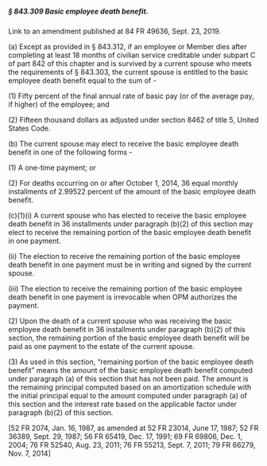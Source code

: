 ##### § 843.309 Basic employee death benefit. #####

Link to an amendment published at 84 FR 49636, Sept. 23, 2019.

(a) Except as provided in § 843.312, if an employee or Member dies after completing at least 18 months of civilian service creditable under subpart C of part 842 of this chapter and is survived by a current spouse who meets the requirements of § 843.303, the current spouse is entitled to the basic employee death benefit equal to the sum of -

(1) Fifty percent of the final annual rate of basic pay (or of the average pay, if higher) of the employee; and

(2) Fifteen thousand dollars as adjusted under section 8462 of title 5, United States Code.

(b) The current spouse may elect to receive the basic employee death benefit in one of the following forms -

(1) A one-time payment; or

(2) For deaths occurring on or after October 1, 2014, 36 equal monthly installments of 2.99522 percent of the amount of the basic employee death benefit.

(c)(1)(i) A current spouse who has elected to receive the basic employee death benefit in 36 installments under paragraph (b)(2) of this section may elect to receive the remaining portion of the basic employee death benefit in one payment.

(ii) The election to receive the remaining portion of the basic employee death benefit in one payment must be in writing and signed by the current spouse.

(iii) The election to receive the remaining portion of the basic employee death benefit in one payment is irrevocable when OPM authorizes the payment.

(2) Upon the death of a current spouse who was receiving the basic employee death benefit in 36 installments under paragraph (b)(2) of this section, the remaining portion of the basic employee death benefit will be paid as one payment to the estate of the current spouse.

(3) As used in this section, “remaining portion of the basic employee death benefit” means the amount of the basic employee death benefit computed under paragraph (a) of this section that has not been paid. The amount is the remaining principal computed based on an amortization schedule with the initial principal equal to the amount computed under paragraph (a) of this section and the interest rate based on the applicable factor under paragraph (b)(2) of this section.

[52 FR 2074, Jan. 16, 1987, as amended at 52 FR 23014, June 17, 1987; 52 FR 36389, Sept. 29, 1987; 56 FR 65419, Dec. 17, 1991; 69 FR 69806, Dec. 1, 2004; 76 FR 52540, Aug. 23, 2011; 76 FR 55213, Sept. 7, 2011; 79 FR 66279, Nov. 7, 2014]